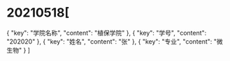 # 20210518[
  {
		"key": "学院名称",
		"content": "植保学院"
	},
	{
		"key": "学号",
		"content": "202020"
	},
	{
		"key": "姓名",
		"content": "张"
	},
	{
		"key": "专业",
		"content": "微生物"
	}
]
